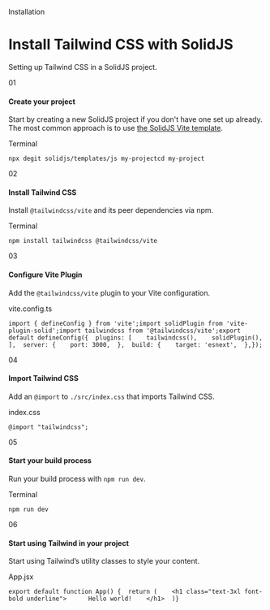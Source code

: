 <!--$-->

<!--/$-->

Installation

# Install Tailwind CSS with SolidJS

Setting up Tailwind CSS in a SolidJS project.

01

#### Create your project

Start by creating a new SolidJS project if you don't have one set up already. The most common approach is to use<!-- --> [the SolidJS Vite template](https://www.solidjs.com/guides/getting-started).

Terminal

```
npx degit solidjs/templates/js my-projectcd my-project
```

02

#### Install Tailwind CSS

Install `@tailwindcss/vite` and its peer dependencies via npm.

Terminal

```
npm install tailwindcss @tailwindcss/vite
```

03

#### Configure Vite Plugin

Add the `@tailwindcss/vite` plugin to your Vite configuration.

vite.config.ts

```
import { defineConfig } from 'vite';import solidPlugin from 'vite-plugin-solid';import tailwindcss from '@tailwindcss/vite';export default defineConfig({  plugins: [    tailwindcss(),    solidPlugin(),  ],  server: {    port: 3000,  },  build: {    target: 'esnext',  },});
```

04

#### Import Tailwind CSS

Add an `@import` to `./src/index.css` that imports Tailwind CSS.

index.css

```
@import "tailwindcss";
```

05

#### Start your build process

Run your build process with `npm run dev`.

Terminal

```
npm run dev
```

06

#### Start using Tailwind in your project

Start using Tailwind’s utility classes to style your content.

App.jsx

```
export default function App() {  return (    <h1 class="text-3xl font-bold underline">      Hello world!    </h1>  )}
```

<!--$-->

<!--/$-->
